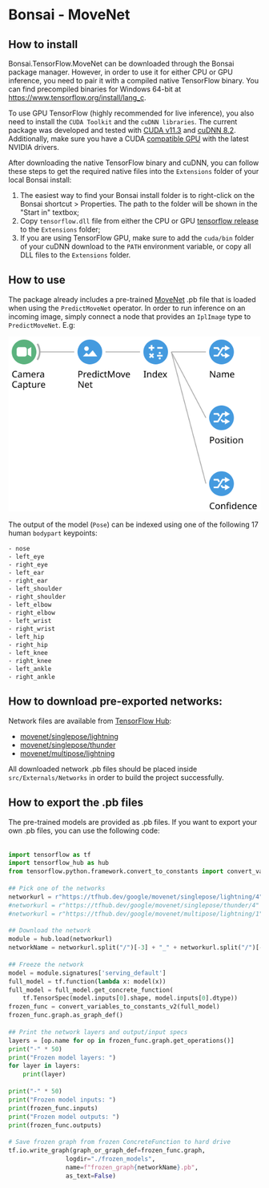 # Bonsai - MoveNet

## How to install

Bonsai.TensorFlow.MoveNet can be downloaded through the Bonsai package manager. However, in order to use it for either CPU or GPU inference, you need to pair it with a compiled native TensorFlow binary. You can find precompiled binaries for Windows 64-bit at https://www.tensorflow.org/install/lang_c.

To use GPU TensorFlow (highly recommended for live inference), you also need to install the `CUDA Toolkit` and the `cuDNN libraries`. The current package was developed and tested with [CUDA v11.3](https://developer.nvidia.com/cuda-11.3.0-download-archive) and [cuDNN 8.2](https://developer.nvidia.com/cudnn). Additionally, make sure you have a CUDA [compatible GPU](https://docs.nvidia.com/deploy/cuda-compatibility/index.html#support-hardware) with the latest NVIDIA drivers.

After downloading the native TensorFlow binary and cuDNN, you can follow these steps to get the required native files into the `Extensions` folder of your local Bonsai install:

1. The easiest way to find your Bonsai install folder is to right-click on the Bonsai shortcut > Properties. The path to the folder will be shown in the "Start in" textbox;
2. Copy `tensorflow.dll` file from either the CPU or GPU [tensorflow release](https://www.tensorflow.org/install/lang_c#download_and_extract) to the `Extensions` folder;
3. If you are using TensorFlow GPU, make sure to add the `cuda/bin` folder of your cuDNN download to the `PATH` environment variable, or copy all DLL files to the `Extensions` folder.

## How to use

The package already includes a pre-trained [MoveNet](https://tfhub.dev/s?q=movenet) .pb file that is loaded when using the `PredictMoveNet` operator. In order to run inference on an incoming image, simply connect a node that provides an `IplImage` type to `PredictMoveNet`. E.g:

![WorkflowExample](./docs/images/workflow_example.svg)

The output of the model (`Pose`) can be indexed using one of the following 17 human `bodypart` keypoints:

```
- nose
- left_eye
- right_eye
- left_ear
- right_ear
- left_shoulder
- right_shoulder
- left_elbow
- right_elbow
- left_wrist
- right_wrist
- left_hip
- right_hip
- left_knee
- right_knee
- left_ankle
- right_ankle
```

## How to download pre-exported networks:

Network files are available from [TensorFlow Hub](https://tfhub.dev/):
- [movenet/singlepose/lightning](https://tfhub.dev/google/movenet/singlepose/lightning/4)
- [movenet/singlepose/thunder](https://tfhub.dev/google/movenet/singlepose/thunder/4)
- [movenet/multipose/lightning](https://tfhub.dev/google/movenet/multipose/lightning/1)

All downloaded network .pb files should be placed inside `src/Externals/Networks` in order to build the project successfully.

## How to export the .pb files

The pre-trained models are provided as .pb files. If you want to export your own .pb files, you can use the following code:

```python

import tensorflow as tf
import tensorflow_hub as hub
from tensorflow.python.framework.convert_to_constants import convert_variables_to_constants_v2

## Pick one of the networks
networkurl = r"https://tfhub.dev/google/movenet/singlepose/lightning/4"
#networkurl = r"https://tfhub.dev/google/movenet/singlepose/thunder/4"
#networkurl = r"https://tfhub.dev/google/movenet/multipose/lightning/1"

## Download the network
module = hub.load(networkurl)
networkName = networkurl.split("/")[-3] + "_" + networkurl.split("/")[-2]

## Freeze the network
model = module.signatures['serving_default']
full_model = tf.function(lambda x: model(x))
full_model = full_model.get_concrete_function(
    tf.TensorSpec(model.inputs[0].shape, model.inputs[0].dtype))
frozen_func = convert_variables_to_constants_v2(full_model)
frozen_func.graph.as_graph_def()

## Print the network layers and output/input specs
layers = [op.name for op in frozen_func.graph.get_operations()]
print("-" * 50)
print("Frozen model layers: ")
for layer in layers:
    print(layer)

print("-" * 50)
print("Frozen model inputs: ")
print(frozen_func.inputs)
print("Frozen model outputs: ")
print(frozen_func.outputs)

# Save frozen graph from frozen ConcreteFunction to hard drive
tf.io.write_graph(graph_or_graph_def=frozen_func.graph,
                logdir="./frozen_models",
                name=f"frozen_graph{networkName}.pb",
                as_text=False)

```
